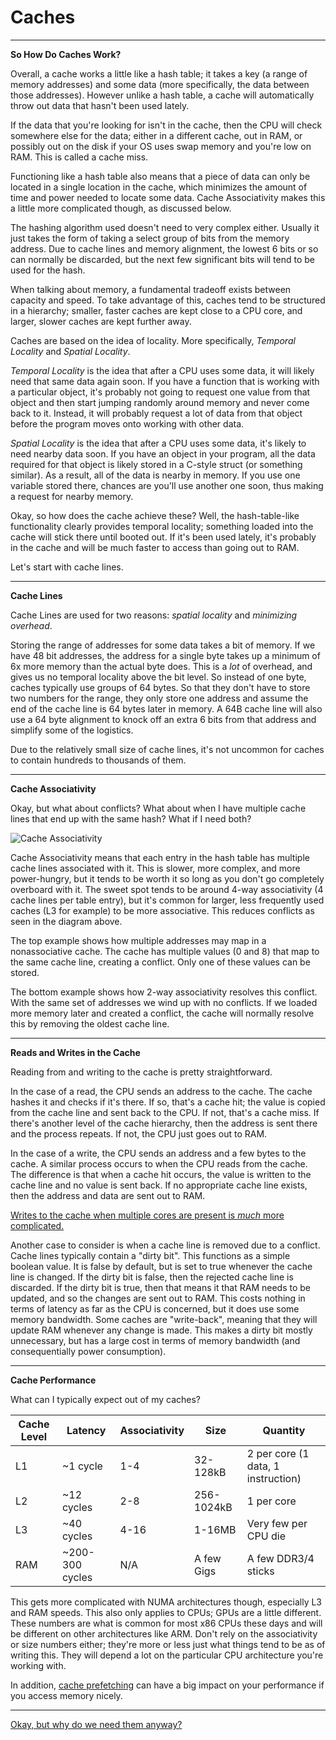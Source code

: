# Caches

---

**So How Do Caches Work?**

Overall, a cache works a little like a hash table; it takes a key (a range of memory addresses) and some data (more specifically, the data between those addresses). However unlike a hash table, a cache will automatically throw out data that hasn't been used lately.

If the data that you're looking for isn't in the cache, then the CPU will check somewhere else for the data; either in a different cache, out in RAM, or possibly out on the disk if your OS uses swap memory and you're low on RAM. This is called a cache miss.

Functioning like a hash table also means that a piece of data can only be located in a single location in the cache, which minimizes the amount of time and power needed to locate some data. Cache Associativity makes this a little more complicated though, as discussed below.

The hashing algorithm used doesn't need to very complex either. Usually it just takes the form of taking a select group of bits from the memory address. Due to cache lines and memory alignment, the lowest 6 bits or so can normally be discarded, but the next few significant bits will tend to be used for the hash.

When talking about memory, a fundamental tradeoff exists between capacity and speed. To take advantage of this, caches tend to be structured in a hierarchy; smaller, faster caches are kept close to a CPU core, and larger, slower caches are kept further away.

Caches are based on the idea of locality. More specifically, *Temporal Locality* and *Spatial Locality*.

*Temporal Locality* is the idea that after a CPU uses some data, it will likely need that same data again soon. If you have a function that is working with a particular object, it's probably not going to request one value from that object and then start jumping randomly around memory and never come back to it. Instead, it will probably request a lot of data from that object before the program moves onto working with other data.

*Spatial Locality* is the idea that after a CPU uses some data, it's likely to need nearby data soon. If you have an object in your program, all the data required for that object is likely stored in a C-style struct (or something similar). As a result, all of the data is nearby in memory. If you use one variable stored there, chances are you'll use another one soon, thus making a request for nearby memory.

Okay, so how does the cache achieve these? Well, the hash-table-like functionality clearly provides temporal locality; something loaded into the cache will stick there until booted out. If it's been used lately, it's probably in the cache and will be much faster to access than going out to RAM.

Let's start with cache lines.

---
**Cache Lines**

Cache Lines are used for two reasons: *spatial locality* and *minimizing overhead*.

Storing the range of addresses for some data takes a bit of memory. If we have 48 bit addresses, the address for a single byte takes up a minimum of 6x more memory than the actual byte does. This is a *lot* of overhead, and gives us no temporal locality above the bit level. So instead of one byte, caches typically use groups of 64 bytes. So that they don't have to store two numbers for the range, they only store one address and assume the end of the cache line is 64 bytes later in memory. A 64B cache line will also use a 64 byte alignment to knock off an extra 6 bits from that address and simplify some of the logistics.

Due to the relatively small size of cache lines, it's not uncommon for caches to contain hundreds to thousands of them.

---

**Cache Associativity**

Okay, but what about conflicts? What about when I have multiple cache lines that end up with the same hash? What if I need both?

![Cache Associativity](../images/cacheassociativity.png)

Cache Associativity means that each entry in the hash table has multiple cache lines associated with it. This is slower, more complex, and more power-hungry, but it tends to be worth it so long as you don't go completely overboard with it. The sweet spot tends to be around 4-way associativity (4 cache lines per table entry), but it's common for larger, less frequently used caches (L3 for example) to be more associative. This reduces conflicts as seen in the diagram above.

The top example shows how multiple addresses may map in a nonassociative cache. The cache has multiple values (0 and 8) that map to the same cache line, creating a conflict. Only one of these values can be stored.

The bottom example shows how 2-way associativity resolves this conflict. With the same set of addresses we wind up with no conflicts. If we loaded more memory later and created a conflict, the cache will normally resolve this by removing the oldest cache line.

---

**Reads and Writes in the Cache**

Reading from and writing to the cache is pretty straightforward.

In the case of a read, the CPU sends an address to the cache. The cache hashes it and checks if it's there. If so, that's a cache hit; the value is copied from the cache line and sent back to the CPU. If not, that's a cache miss. If there's another level of the cache hierarchy, then the address is sent there and the process repeats. If not, the CPU just goes out to RAM.

In the case of a write, the CPU sends an address and a few bytes to the cache. A similar process occurs to when the CPU reads from the cache. The difference is that when a cache hit occurs, the value is written to the cache line and no value is sent back. If no appropriate cache line exists, then the address and data are sent out to RAM.

[Writes to the cache when multiple cores are present is *much* more complicated.]()

Another case to consider is when a cache line is removed due to a conflict. Cache lines typically contain a "dirty bit". This functions as a simple boolean value. It is false by default, but is set to true whenever the cache line is changed. If the dirty bit is false, then the rejected cache line is discarded. If the dirty bit is true, then that means it that RAM needs to be updated, and so the changes are sent out to RAM. This costs nothing in terms of latency as far as the CPU is concerned, but it does use some memory bandwidth. Some caches are "write-back", meaning that they will update RAM whenever any change is made. This makes a dirty bit mostly unnecessary, but has a large cost in terms of memory bandwidth (and consequentially power consumption).

---

**Cache Performance**

What can I typically expect out of my caches?

Cache Level | Latency | Associativity | Size | Quantity
------------|---------|---------------|------|---------
L1 | ~1 cycle | 1-4 | 32-128kB | 2 per core (1 data, 1 instruction)
L2 | ~12 cycles | 2-8 | 256-1024kB | 1 per core
L3 | ~40 cycles | 4-16 | 1-16MB | Very few per CPU die
RAM | ~200-300 cycles | N/A | A few Gigs | A few DDR3/4 sticks

This gets more complicated with NUMA architectures though, especially L3 and RAM speeds. This also only applies to CPUs; GPUs are a little different. These numbers are what is common for most x86 CPUs these days and will be different on other architectures like ARM. Don't rely on the associativity or size numbers either; they're more or less just what things tend to be as of writing this. They will depend a lot on the particular CPU architecture you're working with.

In addition, [cache prefetching](prefetch.md) can have a big impact on your performance if you access memory nicely.

---

[Okay, but why do we need them anyway?](whycaches.md)

